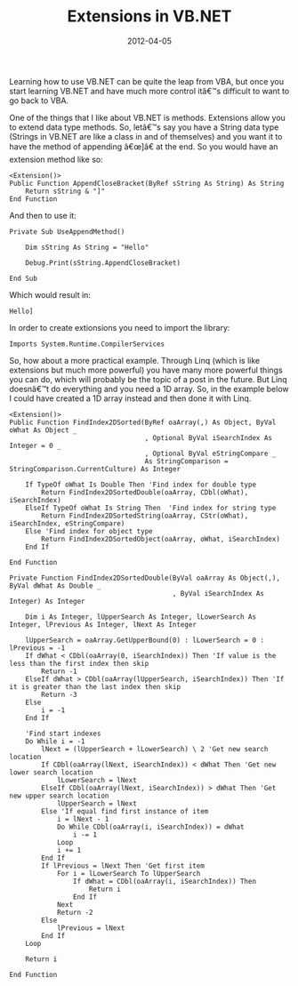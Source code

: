 ﻿---
date: 2012-04-05
title: Extensions in VB.NET
tags:
    - vb.net
    - extensions
    - code
---

Learning how to use VB.NET can be quite the leap from VBA, but once you start learning VB.NET and have much more control itâ€™s difficult to want to go back to VBA.

One of the things that I like about VB.NET is methods. Extensions allow you to extend data type methods. So, letâ€™s say you have a String data type (Strings in VB.NET are like a class in and of themselves) and you want it to have the method of appending â€œ]â€ at the end. So you would have an extension method like so:

``` vbscript
<Extension()>
Public Function AppendCloseBracket(ByRef sString As String) As String
    Return sString & "]"
End Function
```

And then to use it:

``` vbscript
Private Sub UseAppendMethod()

    Dim sString As String = "Hello"

    Debug.Print(sString.AppendCloseBracket)

End Sub
```

Which would result in:

```
Hello]
```

In order to create extionsions you need to import the library:

``` vbscript
Imports System.Runtime.CompilerServices
```

So, how about a more practical example. Through Linq (which is like extensions but much more powerful) you have many more powerful things you can do, which will probably be the topic of a post in the future. But Linq doesnâ€™t do everything and you need a 1D array. So, in the example below I could have created a 1D array instead and then done it with Linq.

``` vbscript
<Extension()>
Public Function FindIndex2DSorted(ByRef oaArray(,) As Object, ByVal oWhat As Object _
                                  , Optional ByVal iSearchIndex As Integer = 0 _
                                  , Optional ByVal eStringCompare _
                                  As StringComparison = StringComparison.CurrentCulture) As Integer                              

    If TypeOf oWhat Is Double Then 'Find index for double type
        Return FindIndex2DSortedDouble(oaArray, CDbl(oWhat), iSearchIndex)
    ElseIf TypeOf oWhat Is String Then  'Find index for string type
        Return FindIndex2DSortedString(oaArray, CStr(oWhat), iSearchIndex, eStringCompare)
    Else 'Find index for object type
        Return FindIndex2DSortedObject(oaArray, oWhat, iSearchIndex)
    End If

End Function
```

``` vbscript
Private Function FindIndex2DSortedDouble(ByVal oaArray As Object(,), ByVal dWhat As Double _
                                         , ByVal iSearchIndex As Integer) As Integer                                        

    Dim i As Integer, lUpperSearch As Integer, lLowerSearch As Integer, lPrevious As Integer, lNext As Integer

    lUpperSearch = oaArray.GetUpperBound(0) : lLowerSearch = 0 : lPrevious = -1
    If dWhat < CDbl(oaArray(0, iSearchIndex)) Then 'If value is the less than the first index then skip
        Return -1
    ElseIf dWhat > CDbl(oaArray(lUpperSearch, iSearchIndex)) Then 'If it is greater than the last index then skip
        Return -3
    Else
        i = -1
    End If

    'Find start indexes
    Do While i = -1
        lNext = (lUpperSearch + lLowerSearch) \ 2 'Get new search location
        If CDbl(oaArray(lNext, iSearchIndex)) < dWhat Then 'Get new lower search location
            lLowerSearch = lNext
        ElseIf CDbl(oaArray(lNext, iSearchIndex)) > dWhat Then 'Get new upper search location
            lUpperSearch = lNext
        Else 'If equal find first instance of item
            i = lNext - 1
            Do While CDbl(oaArray(i, iSearchIndex)) = dWhat
                i -= 1
            Loop
            i += 1
        End If
        If lPrevious = lNext Then 'Get first item
            For i = lLowerSearch To lUpperSearch
                If dWhat = CDbl(oaArray(i, iSearchIndex)) Then
                    Return i
                End If
            Next
            Return -2
        Else
            lPrevious = lNext
        End If
    Loop

    Return i

End Function
```
